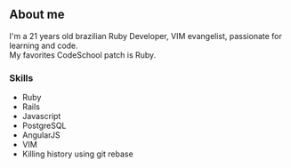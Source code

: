 ## About me
I'm a 21 years old brazilian Ruby Developer, VIM evangelist, passionate for learning and code.  
My favorites CodeSchool patch is Ruby.

### Skills
* Ruby
* Rails
* Javascript
* PostgreSQL
* AngularJS
* VIM
* Killing history using git rebase
